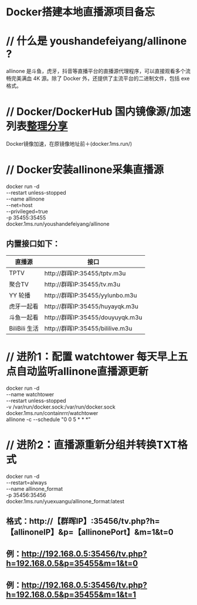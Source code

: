 #    Docker搭建本地直播源项目备忘




#    //  什么是 youshandefeiyang/allinone ?

allinone 是斗鱼，虎牙，抖音等直播平台的直播源代理程序，可以直接观看多个流畅完美满血 4K 源。除了 Docker 外，还提供了主流平台的二进制文件，包括 exe 格式。

#   //   Docker/DockerHub 国内镜像源/加速列表[整理分享](https://www.xuxlc.cn/article/details-40.html)


Docker镜像加速，在原镜像地址前＋(docker.1ms.run/)


#  //    Docker安装allinone采集直播源


docker run -d \
   --restart unless-stopped \
   --name allinone \
   --net=host \
   --privileged=true \
   -p 35455:35455 \
   docker.1ms.run/youshandefeiyang/allinone


##   内置接口如下：

|  直播源   | 接口  |
|  ----  | ----  |
| TPTV  | http://群晖IP:35455/tptv.m3u |
| 聚合TV  | http://群晖IP:35455/tv.m3u |
| YY 轮播  | http://群晖IP:35455/yylunbo.m3u | 
| 虎牙一起看  | http://群晖IP:35455/huyayqk.m3u |   
| 斗鱼一起看  | http://群晖IP:35455/douyuyqk.m3u | 
| BiliBili 生活  | http://群晖IP:35455/bililive.m3u |




#  //	进阶1：配置 watchtower 每天早上五点自动监听allinone直播源更新

  
docker run -d \
   --name watchtower \
   --restart unless-stopped \
   -v /var/run/docker.sock:/var/run/docker.sock \
   docker.1ms.run/containrrr/watchtower \
   allinone -c --schedule "0 0 5 * * *"



#  //	进阶2：直播源重新分组并转换TXT格式


docker run -d \
   --restart=always \
   --name allinone_format \
   -p 35456:35456 \
   docker.1ms.run/yuexuangu/allinone_format:latest




##	格式：http://【群晖IP】:35456/tv.php?h=【allinoneIP】&p=【allinonePort】&m=1&t=0

##	例：http://192.168.0.5:35456/tv.php?h=192.168.0.5&p=35455&m=1&t=0

##	例：http://192.168.0.5:35456/tv.php?h=192.168.0.5&p=35455&m=1&t=1











